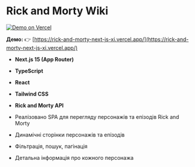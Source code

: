 # Rick and Morty Wiki

[![Demo on Vercel](https://img.shields.io/badge/Demo-online-brightgreen)](https://rick-and-morty-next-js-xi.vercel.app/)

**Демо:**
👉 [https://rick-and-morty-next-js-xi.vercel.app/](https://rick-and-morty-next-js-xi.vercel.app/)


- **Next.js 15 (App Router)**
- **TypeScript**
- **React**
- **Tailwind CSS**
- **Rick and Morty API**


- Реалізовано SPA для перегляду персонажів та епізодів Rick and Morty
- Динамічні сторінки персонажів та епізодів
- Фільтрація, пошук, пагінація
- Детальна інформація про кожного персонажа



